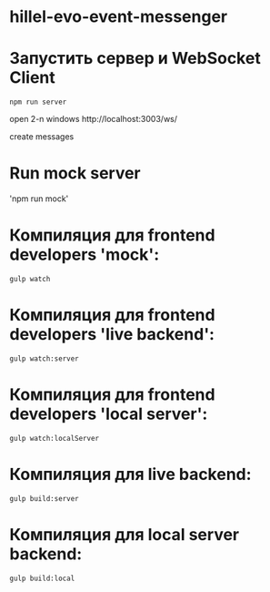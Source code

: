 # hillel-evo-event-messenger

# Запустить сервeр и WebSocket Client
`npm run server`

open 2-n windows http://localhost:3003/ws/

create messages

# Run mock server
'npm run mock'

# Компиляция для frontend developers 'mock':
`gulp watch`

# Компиляция для frontend developers 'live backend':
`gulp watch:server`

# Компиляция для frontend developers 'local server':
`gulp watch:localServer`

# Компиляция для live backend:
`gulp build:server`

# Компиляция для local server backend:
`gulp build:local`
